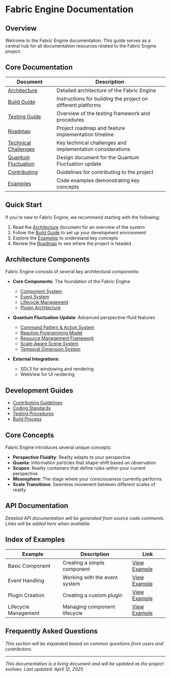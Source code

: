 # Fabric Engine Documentation

## Overview

Welcome to the Fabric Engine documentation. This guide serves as a central hub for all documentation resources related to the Fabric Engine project.

## Core Documentation

| Document | Description |
|----------|-------------|
| [Architecture](ARCHITECTURE.md) | Detailed architecture of the Fabric Engine |
| [Build Guide](BUILD.md) | Instructions for building the project on different platforms |
| [Testing Guide](TESTING.md) | Overview of the testing framework and procedures |
| [Roadmap](ROADMAP.md) | Project roadmap and feature implementation timeline |
| [Technical Challenges](TECHNICAL_CHALLENGES.md) | Key technical challenges and implementation considerations |
| [Quantum Fluctuation](QUANTUM_FLUCTUATION.md) | Design document for the Quantum Fluctuation update |
| [Contributing](CONTRIBUTING.md) | Guidelines for contributing to the project |
| [Examples](EXAMPLES.md) | Code examples demonstrating key concepts |

## Quick Start

If you're new to Fabric Engine, we recommend starting with the following:

1. Read the [Architecture](ARCHITECTURE.md) document for an overview of the system
2. Follow the [Build Guide](BUILD.md) to set up your development environment
3. Explore the [Examples](EXAMPLES.md) to understand key concepts
4. Review the [Roadmap](ROADMAP.md) to see where the project is headed

## Architecture Components

Fabric Engine consists of several key architectural components:

- **Core Components**: The foundation of the Fabric Engine
  - [Component System](ARCHITECTURE.md#core-components)
  - [Event System](ARCHITECTURE.md#core-components)
  - [Lifecycle Management](ARCHITECTURE.md#core-components)
  - [Plugin Architecture](ARCHITECTURE.md#core-components)

- **Quantum Fluctuation Update**: Advanced perspective-fluid features
  - [Command Pattern & Action System](QUANTUM_FLUCTUATION.md#1-command-pattern--action-system)
  - [Reactive Programming Model](QUANTUM_FLUCTUATION.md#2-reactive-programming-model)
  - [Resource Management Framework](QUANTUM_FLUCTUATION.md#3-resource-management-framework)
  - [Scale-Aware Scene System](QUANTUM_FLUCTUATION.md#4-spatial-primitives--scene-graph)
  - [Temporal Dimension System](QUANTUM_FLUCTUATION.md#5-temporal-dimension-system)

- **External Integrations**:
  - SDL3 for windowing and rendering
  - WebView for UI rendering

## Development Guides

- [Contributing Guidelines](CONTRIBUTING.md#contribution-guidelines)
- [Coding Standards](CONTRIBUTING.md#coding-standards)
- [Testing Procedures](TESTING.md#testing-philosophy)
- [Build Process](BUILD.md#build-process)

## Core Concepts

Fabric Engine introduces several unique concepts:

- **Perspective Fluidity**: Reality adapts to your perspective
- **Quanta**: Information particles that shape-shift based on observation
- **Scopes**: Reality containers that define rules within your current perspective
- **Mesosphere**: The stage where your consciousness currently performs
- **Scale Transitions**: Seamless movement between different scales of reality

## API Documentation

*Detailed API documentation will be generated from source code comments. Links will be added here when available.*

## Index of Examples

| Example | Description | Link |
|---------|-------------|------|
| Basic Component | Creating a simple component | [View Example](EXAMPLES.md#basic-component) |
| Event Handling | Working with the event system | [View Example](EXAMPLES.md#event-handling) |
| Plugin Creation | Creating a custom plugin | [View Example](EXAMPLES.md#plugin-creation) |
| Lifecycle Management | Managing component lifecycle | [View Example](EXAMPLES.md#lifecycle-management) |

## Frequently Asked Questions

*This section will be expanded based on common questions from users and contributors.*

---

*This documentation is a living document and will be updated as the project evolves. Last updated: April 12, 2025*